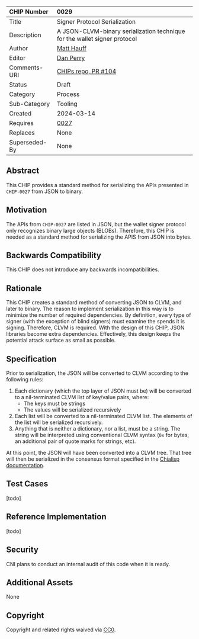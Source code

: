 CHIP Number   | 0029
:-------------|:----
Title     	  | Signer Protocol Serialization
Description   | A JSON-CLVM-binary serialization technique for the wallet signer protocol
Author    	  | [Matt Hauff](https://github.com/Quexington)
Editor    	  | [Dan Perry](https://github.com/danieljperry)
Comments-URI  | [CHIPs repo, PR #104](https://github.com/Chia-Network/chips/pull/104)
Status    	  | Draft
Category  	  | Process
Sub-Category  | Tooling
Created   	  | 2024-03-14
Requires      | [0027](https://github.com/Chia-Network/chips/pull/102)
Replaces      | None
Superseded-By | None


## Abstract

This CHIP provides a standard method for serializing the APIs presented in `CHIP-0027` from JSON to binary.

## Motivation

The APIs from `CHIP-0027` are listed in JSON, but the wallet signer protocol only recognizes binary large objects (BLOBs). Therefore, this CHIP is needed as a standard method for serializing the APIS from JSON into bytes.

## Backwards Compatibility

This CHIP does not introduce any backwards incompatibilities.

## Rationale

This CHIP creates a standard method of converting JSON to CLVM, and later to binary. The reason to implement serialization in this way is to minimize the number of required dependencies. By definition, every type of signer (with the exception of blind signers) must examine the spends it is signing. Therefore, CLVM is required. With the design of this CHIP, JSON libraries become extra dependencies. Effectively, this design keeps the potential attack surface as small as possible.

## Specification

Prior to serialization, the JSON will be converted to CLVM according to the following rules:
1. Each dictionary (which the top layer of JSON must be) will be converted to a nil-terminated CLVM list of key/value pairs, where:
	* The keys must be strings
	* The values will be serialized recursively
2. Each list will be converted to a nil-terminated CLVM list. The elements of the list will be serialized recursively.
3. Anything that is neither a dictionary, nor a list, must be a string. The string will be interpreted using conventional CLVM syntax (`0x` for bytes, an additional pair of quote marks for strings, etc).

At this point, the JSON will have been converted into a CLVM tree. That tree will then be serialized in the consensus format specified in the [Chialisp documentation](https://chialisp.com/clvm#serialization).

## Test Cases

[todo]

## Reference Implementation

[todo]

## Security

CNI plans to conduct an internal audit of this code when it is ready.

## Additional Assets

None

## Copyright
Copyright and related rights waived via [CC0](https://creativecommons.org/publicdomain/zero/1.0/).
